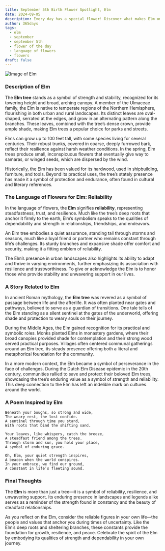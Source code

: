 ```yaml
---
title: September 5th Birth Flower Spotlight, Elm
date: 2024-09-05
description: Every day has a special flower! Discover what makes Elm unique as today’s birth flower and its symbolic meaning.
author: 365days
tags:
  - elm
  - september
  - september 5th
  - flower of the day
  - language of flowers
  - flowers
draft: false
---
```


![Image of Elm](https://cdn.pixabay.com/photo/2013/06/26/21/14/leaves-141613_1280.jpg#center)


### Description of Elm

The **Elm tree** stands as a symbol of strength and stability, recognized for its towering height and broad, arching canopy. A member of the Ulmaceae family, the Elm is native to temperate regions of the Northern Hemisphere, flourishing in both urban and rural landscapes. Its distinct leaves are oval-shaped, serrated at the edges, and grow in an alternating pattern along the branches. These leaves, combined with the tree’s dense crown, provide ample shade, making Elm trees a popular choice for parks and streets.

Elms can grow up to 100 feet tall, with some species living for several centuries. Their robust trunks, covered in coarse, deeply furrowed bark, reflect their resilience against harsh weather conditions. In the spring, Elm trees produce small, inconspicuous flowers that eventually give way to samaras, or winged seeds, which are dispersed by the wind.

Historically, the Elm has been valued for its hardwood, used in shipbuilding, furniture, and tools. Beyond its practical uses, the tree’s stately presence has made it a symbol of protection and endurance, often found in cultural and literary references.

### The Language of Flowers for Elm: Reliability

In the language of flowers, the **Elm** signifies **reliability**, representing steadfastness, trust, and resilience. Much like the tree’s deep roots that anchor it firmly to the earth, Elm’s symbolism speaks to the qualities of dependability and strength in relationships, friendships, and endeavors.

An Elm tree embodies a quiet assurance, standing tall through storms and seasons, much like a loyal friend or partner who remains constant through life’s challenges. Its sturdy branches and expansive shade offer comfort and security, making it a fitting emblem of reliability.

The Elm’s presence in urban landscapes also highlights its ability to adapt and thrive in varying environments, further emphasizing its association with resilience and trustworthiness. To give or acknowledge the Elm is to honor those who provide stability and unwavering support in our lives.

### A Story Related to Elm

In ancient Roman mythology, the **Elm tree** was revered as a symbol of passage between life and the afterlife. It was often planted near gates and pathways, believed to serve as a guardian of transitions. One tale tells of the Elm standing as a silent sentinel at the gates of the underworld, offering shade and protection to weary souls on their journey.

During the Middle Ages, the Elm gained recognition for its practical and symbolic roles. Monks planted Elms in monastery gardens, where their broad canopies provided shade for contemplation and their strong wood served practical purposes. Villages often centered communal gatherings around an Elm tree, its steady presence offering both a literal and metaphorical foundation for the community.

In a more modern context, the Elm became a symbol of perseverance in the face of challenges. During the Dutch Elm Disease epidemic in the 20th century, communities rallied to save and protect their beloved Elm trees, showcasing the tree’s enduring value as a symbol of strength and reliability. This deep connection to the Elm has left an indelible mark on cultures around the world.

### A Poem Inspired by Elm

```
Beneath your boughs, so strong and wide,  
The weary rest, the lost confide.  
A sentinel through time you stand,  
With roots that bind the shifting sand.  

Your leaves, like whispers, catch the breeze,  
A steadfast friend among the trees.  
Through storm and sun, you hold your place,  
A symbol of enduring grace.  

Oh, Elm, your quiet strength inspires,  
A beacon when the world conspires.  
In your embrace, we find our ground,  
A constant in life’s fleeting sound.  
```

### Final Thoughts

The **Elm** is more than just a tree—it is a symbol of reliability, resilience, and unwavering support. Its enduring presence in landscapes and legends alike serves as a reminder of the strength found in constancy and the beauty of steadfast relationships.

As you reflect on the Elm, consider the reliable figures in your own life—the people and values that anchor you during times of uncertainty. Like the Elm’s deep roots and sheltering branches, these constants provide the foundation for growth, resilience, and peace. Celebrate the spirit of the Elm by embodying its qualities of strength and dependability in your own journey.
